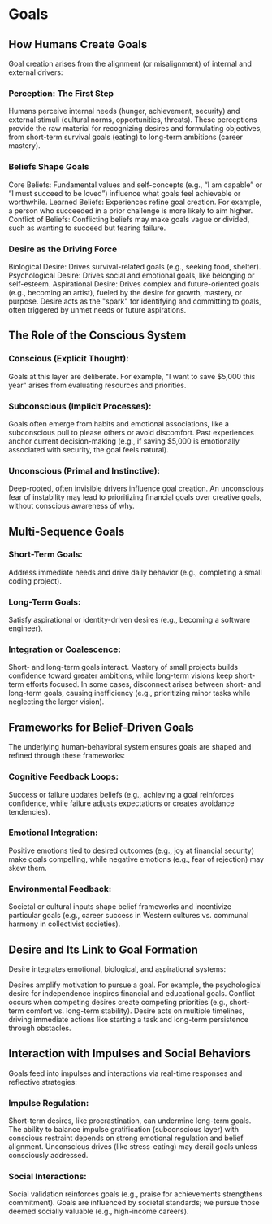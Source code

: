 # Goals

## How Humans Create Goals

Goal creation arises from the alignment (or misalignment) of internal and external drivers:

### Perception: The First Step

Humans perceive internal needs (hunger, achievement, security) and external stimuli (cultural norms, opportunities, threats).
These perceptions provide the raw material for recognizing desires and formulating objectives, from short-term survival goals (eating) to long-term ambitions (career mastery).

### Beliefs Shape Goals
Core Beliefs: Fundamental values and self-concepts (e.g., “I am capable” or “I must succeed to be loved”) influence what goals feel achievable or worthwhile.
Learned Beliefs: Experiences refine goal creation. For example, a person who succeeded in a prior challenge is more likely to aim higher.
Conflict of Beliefs: Conflicting beliefs may make goals vague or divided, such as wanting to succeed but fearing failure.

### Desire as the Driving Force

Biological Desire: Drives survival-related goals (e.g., seeking food, shelter).
Psychological Desire: Drives social and emotional goals, like belonging or self-esteem.
Aspirational Desire: Drives complex and future-oriented goals (e.g., becoming an artist), fueled by the desire for growth, mastery, or purpose.
Desire acts as the "spark" for identifying and committing to goals, often triggered by unmet needs or future aspirations.

## The Role of the Conscious System

### Conscious (Explicit Thought):
Goals at this layer are deliberate. For example, "I want to save $5,000 this year" arises from evaluating resources and priorities.

### Subconscious (Implicit Processes):
Goals often emerge from habits and emotional associations, like a subconscious pull to please others or avoid discomfort.
Past experiences anchor current decision-making (e.g., if saving $5,000 is emotionally associated with security, the goal feels natural).

### Unconscious (Primal and Instinctive):
Deep-rooted, often invisible drivers influence goal creation. An unconscious fear of instability may lead to prioritizing financial goals over creative goals, without conscious awareness of why.

## Multi-Sequence Goals

### Short-Term Goals:
Address immediate needs and drive daily behavior (e.g., completing a small coding project).

### Long-Term Goals:
Satisfy aspirational or identity-driven desires (e.g., becoming a software engineer).

### Integration or Coalescence:
Short- and long-term goals interact. Mastery of small projects builds confidence toward greater ambitions, while long-term visions keep short-term efforts focused.
In some cases, disconnect arises between short- and long-term goals, causing inefficiency (e.g., prioritizing minor tasks while neglecting the larger vision).

## Frameworks for Belief-Driven Goals

The underlying human-behavioral system ensures goals are shaped and refined through these frameworks:

### Cognitive Feedback Loops:
Success or failure updates beliefs (e.g., achieving a goal reinforces confidence, while failure adjusts expectations or creates avoidance tendencies).

### Emotional Integration:
Positive emotions tied to desired outcomes (e.g., joy at financial security) make goals compelling, while negative emotions (e.g., fear of rejection) may skew them.

### Environmental Feedback:
Societal or cultural inputs shape belief frameworks and incentivize particular goals (e.g., career success in Western cultures vs. communal harmony in collectivist societies).

## Desire and Its Link to Goal Formation

Desire integrates emotional, biological, and aspirational systems:

Desires amplify motivation to pursue a goal. For example, the psychological desire for independence inspires financial and educational goals.
Conflict occurs when competing desires create competing priorities (e.g., short-term comfort vs. long-term stability).
Desire acts on multiple timelines, driving immediate actions like starting a task and long-term persistence through obstacles.

## Interaction with Impulses and Social Behaviors

Goals feed into impulses and interactions via real-time responses and reflective strategies:

### Impulse Regulation:

Short-term desires, like procrastination, can undermine long-term goals. The ability to balance impulse gratification (subconscious layer) with conscious restraint depends on strong emotional regulation and belief alignment.
Unconscious drives (like stress-eating) may derail goals unless consciously addressed.

### Social Interactions:

Social validation reinforces goals (e.g., praise for achievements strengthens commitment).
Goals are influenced by societal standards; we pursue those deemed socially valuable (e.g., high-income careers).
